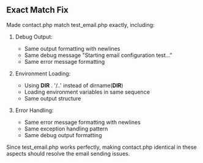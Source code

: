## Exact Match Fix

Made contact.php match test_email.php exactly, including:

1. Debug Output:
   - Same output formatting with newlines
   - Same debug message "Starting email configuration test..."
   - Same error message formatting

2. Environment Loading:
   - Using __DIR__ . '/..' instead of dirname(__DIR__)
   - Loading environment variables in same sequence
   - Same output structure

3. Error Handling:
   - Same error message formatting with newlines
   - Same exception handling pattern
   - Same debug output formatting

Since test_email.php works perfectly, making contact.php identical in these aspects should resolve the email sending issues.